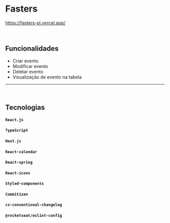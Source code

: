 # Fasters

<https://fasters-pi.vercel.app/>

<br/>

## Funcionalidades

- Criar evento
- Modificar evento
- Deletar evento
- Visualização de evento na tabela

 <hr>

<br/>

## **Tecnologias**

#### `React.js`

#### `TypeScript`

#### `Next.js`

#### `React-calendar`

#### `React-spring`

#### `React-icons`

#### `Styled-components`

#### `Commitizen`

#### `cz-conventional-changelog`

#### `@rocketseat/eslint-config`
